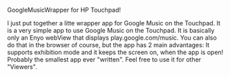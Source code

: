 GoogleMusicWrapper for HP Touchpad!

I just put together a litte wrapper app for Google Music on the Touchpad. It is a very simple app to use Google Music on the Touchpad. It is basically only an Enyo webView that displays play.google.com/music. You can also do that in the browser of course, but the app has 2 main advantages: It supports exhibition mode and it keeps the screen on, when the app is open! 
Probably the smallest app ever "written". Feel free to use it for other "Viewers".